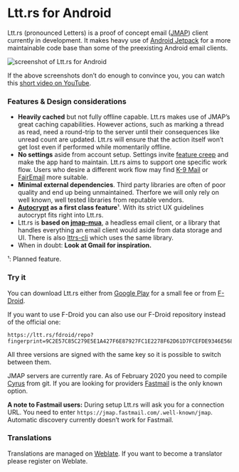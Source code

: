 # Ltt.rs for Android

Ltt.rs (pronounced Letters) is a proof of concept email ([JMAP](https://jmap.io/)) client currently
in development. It makes heavy use of [Android Jetpack](https://developer.android.com/jetpack/) for
a more maintainable code base than some of the preexisting Android email clients.

![screenshot of Ltt.rs for Android](https://gultsch.de/files/lttrs-android.png)

If the above screenshots don’t do enough to convince you, you can watch this
[short video on YouTube](https://www.youtube.com/watch?v=ArCuudFwJX4).

### Features & Design considerations

* **Heavily cached** but not fully offline capable. Ltt.rs makes use of JMAP’s great caching capabilities.
  However actions, such as marking a thread as read, need a round-trip to the server until their
  consequences like unread count are updated. Ltt.rs will ensure that the action itself won’t get lost even
  if performed while momentarily offline.
* **No settings** aside from account setup. Settings invite
  [feature creep](https://en.wikipedia.org/wiki/Feature_creep) and make the app hard to maintain. Ltt.rs
  aims to support one specific work flow. Users who desire a different work flow may find
  [K-9 Mail](https://github.com/k9mail/k-9) or [FairEmail](https://github.com/M66B/FairEmail) more suitable.
* **Minimal external dependencies**. Third party libraries are often of poor quality and end up being
  unmaintained. Therfore we will only rely on well known, well tested libraries from reputable vendors.
* **[Autocrypt](https://autocrypt.org/) as a first class feature**¹. With its strict UX guidelines autocrypt
  fits right into Ltt.rs.
* Ltt.rs is **based on [jmap-mua](https://github.com/iNPUTmice/jmap)**, a headless email client, or a
  library that handles everything an email client would aside from data storage and UI. There is also
  [lttrs-cli](https://github.com/iNPUTmice/lttrs-cli) which uses the same library.
* When in doubt: **Look at Gmail for inspiration.**

¹: Planned feature.

### Try it

You can download Ltt.rs either from
[Google Play](https://play.google.com/store/apps/details?id=rs.ltt.android) for
a small fee or from [F-Droid](https://f-droid.org/en/packages/rs.ltt.android).

If you want to use F-Droid you can also use our F-Droid repository instead of
the official one:
```
https://ltt.rs/fdroid/repo?fingerprint=9C2E57C85C279E5E1A427F6E87927FC1E2278F62D61D7FCEFDE9346E568CCF86
```

All three versions are signed with the same key so it is possible to switch between them.

JMAP servers are currently rare. As of February 2020 you need to compile 
[Cyrus](https://github.com/cyrusimap/cyrus-imapd) from git. If you are looking for providers
[Fastmail](https://www.fastmail.com/) is the only known option.


**A note to Fastmail users:** During setup Ltt.rs will ask you for a connection
URL. You need to enter `https://jmap.fastmail.com/.well-known/jmap`. Automatic
discovery currently doesn’t work for Fastmail.

### Translations
Translations are managed on [Weblate](https://hosted.weblate.org/projects/ltt-rs/).
If you want to become a translator please register on Weblate.

